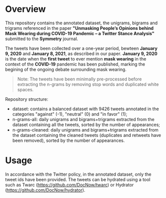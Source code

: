 # Overview
This repository contains the annotated dataset, the unigrams, bigrams and trigrams referenced in the paper **"Unmasking People’s Opinions behind Mask Wearing during COVID-19 Pandemic – a Twitter Stance Analysis"** submitted to the **Symmetry** journal.

The tweets have been collected over a one-year period, bewteen **January 9, 2020** and **January 8, 2021**, as described in our paper. **January 9, 2020** is the date when the **first tweet** to ever mention **mask wearing** in the context of the **COVID-19** pandemic has been published, marking the begining of the ongoing debate surrounding mask wearing.

> Note: The tweets have been minimally pre-processed before extracting the n-grams by removing stop words and duplicated white spaces.

Repository structure:
- dataset: contains a balanced dataset with 9426 tweets annotated in the categories "against" (-1), "neutral" (0) and "in favor" (1);
- n-grams-all: daily unigrams and bigrams+trigrams extracted from the dataset containing all the tweets, sorted by the number of appearances;
- n-grams-cleaned: daily unigrams and bigrams+trigrams extracted from the dataset containing the cleaned tweets (duplicates and retweets have been removed), sorted by the number of appearances.

# Usage
In accordance with the Twitter policy, in the annotated dataset, only the tweet ids have been provided. The tweets can be hydrated using a tool such as Twarc (https://github.com/DocNow/twarc) or Hydrator (https://github.com/DocNow/hydrator).
